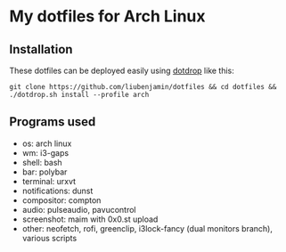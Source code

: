 # My dotfiles for Arch Linux

## Installation
 These dotfiles can be deployed easily using [dotdrop](https://github.com/deadc0de6/dotdrop) like this: 
 
    git clone https://github.com/liubenjamin/dotfiles && cd dotfiles && ./dotdrop.sh install --profile arch

## Programs used
 - os: arch linux
 - wm: i3-gaps
 - shell: bash
 - bar: polybar
 - terminal: urxvt
 - notifications: dunst
 - compositor: compton
 - audio: pulseaudio, pavucontrol
 - screenshot: maim with 0x0.st upload
 - other: neofetch, rofi, greenclip, i3lock-fancy (dual monitors branch), various scripts

